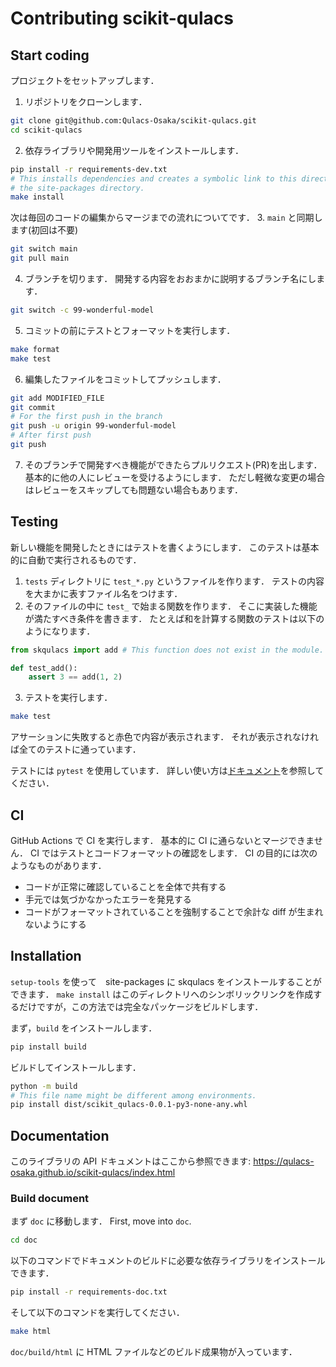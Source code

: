 # Contributing scikit-qulacs

## Start coding
プロジェクトをセットアップします．
1. リポジトリをクローンします．
```bash
git clone git@github.com:Qulacs-Osaka/scikit-qulacs.git
cd scikit-qulacs
```

2. 依存ライブラリや開発用ツールをインストールします．
```bash
pip install -r requirements-dev.txt
# This installs dependencies and creates a symbolic link to this directory in 
# the site-packages directory.
make install
```

次は毎回のコードの編集からマージまでの流れについてです．
3. `main` と同期します(初回は不要)
```bash
git switch main
git pull main
```

4. ブランチを切ります． 開発する内容をおおまかに説明するブランチ名にします．
```bash
git switch -c 99-wonderful-model
```

5. コミットの前にテストとフォーマットを実行します．
```bash
make format
make test
```

6. 編集したファイルをコミットしてプッシュします．
```bash
git add MODIFIED_FILE
git commit
# For the first push in the branch
git push -u origin 99-wonderful-model
# After first push
git push
```

7. そのブランチで開発すべき機能ができたらプルリクエスト(PR)を出します． 基本的に他の人にレビューを受けるようにします． ただし軽微な変更の場合はレビューをスキップしても問題ない場合もあります．

## Testing
新しい機能を開発したときにはテストを書くようにします． このテストは基本的に自動で実行されるものです．

1. `tests` ディレクトリに `test_*.py` というファイルを作ります． テストの内容を大まかに表すファイル名をつけます．
2. そのファイルの中に `test_` で始まる関数を作ります． そこに実装した機能が満たすべき条件を書きます． たとえば和を計算する関数のテストは以下のようになります．
```python
from skqulacs import add # This function does not exist in the module.

def test_add():
    assert 3 == add(1, 2)
```

3. テストを実行します．
```bash
make test
```
アサーションに失敗すると赤色で内容が表示されます． それが表示されなければ全てのテストに通っています．

テストには `pytest` を使用しています． 詳しい使い方は[ドキュメント](https://docs.pytest.org/en/6.2.x/)を参照してください．

## CI
GitHub Actions で CI を実行します． 基本的に CI に通らないとマージできません．
CI ではテストとコードフォーマットの確認をします．
CI の目的には次のようなものがあります．
* コードが正常に確認していることを全体で共有する
* 手元では気づかなかったエラーを発見する
* コードがフォーマットされていることを強制することで余計な diff が生まれないようにする

## Installation
`setup-tools` を使って　site-packages に skqulacs をインストールすることができます．
`make install` はこのディレクトリへのシンボリックリンクを作成するだけですが，この方法では完全なパッケージをビルドします．

まず，`build` をインストールします．
```bash
pip install build
```
ビルドしてインストールします．
```bash
python -m build
# This file name might be different among environments.
pip install dist/scikit_qulacs-0.0.1-py3-none-any.whl
```

## Documentation
このライブラリの API ドキュメントはここから参照できます: https://qulacs-osaka.github.io/scikit-qulacs/index.html

### Build document
まず `doc` に移動します．
First, move into `doc`.
```bash
cd doc
```

以下のコマンドでドキュメントのビルドに必要な依存ライブラリをインストールできます．
```bash
pip install -r requirements-doc.txt
```

そして以下のコマンドを実行してください．
```bash
make html
```

`doc/build/html` に HTML ファイルなどのビルド成果物が入っています．